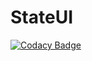# StateUI
[![Codacy Badge](https://api.codacy.com/project/badge/Grade/297965a44a874582af4af24e74b3f46d)](https://www.codacy.com/app/snigavig/StateUI?utm_source=github.com&utm_medium=referral&utm_content=snigavig/StateUI&utm_campaign=badger)